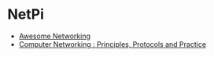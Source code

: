 # NetPi

- [Awesome Networking](https://github.com/facyber/awesome-networking)
- [Computer Networking : Principles, Protocols and Practice ]([https://www.computer-networking.info/](https://beta.computer-networking.info/syllabus/default/index.html))


